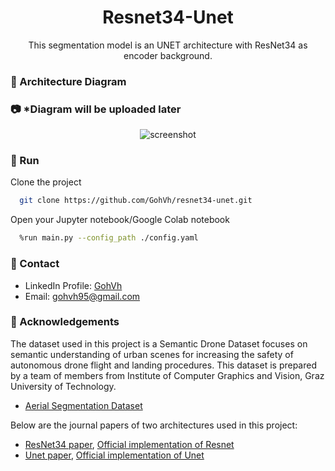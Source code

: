 <div align="center">
  <h1>Resnet34-Unet</h1>
  
  <p>
    This segmentation model is an UNET architecture with ResNet34 as encoder background. 
  </p>
</div>

<!-- Architecture Diagram -->
### :star2: Architecture Diagram

<!-- Screenshots -->
### :camera: *Diagram will be uploaded later

<div align="center"> 
  <img src="https://placehold.co/600x400?text=Your+Screenshot+here" alt="screenshot" />
</div>

<!-- Env Variables -->
<!-- ### :key: Environment Variables

To run this project, you will need to add the following environment variables to your .env file

`API_KEY`

`ANOTHER_API_KEY` -->

<!-- Getting Started -->
<!-- ## 	:toolbox: Getting Started

<!-- Prerequisites -->
<!-- ### :bangbang: Prerequisites

This project uses Yarn as package manager

```bash
 npm install --global yarn
``` -->

<!-- Installation -->
<!-- ### :gear: Installation

Install my-project with npm

```bash
  yarn install my-project
  cd my-project
``` -->
   
<!-- Running Tests -->
<!-- ### :test_tube: Running Tests

To run tests, run the following command

```bash -->
  <!-- yarn test test -->
<!-- ``` -->

<!-- Run Locally -->
### :running: Run

Clone the project

```bash
  git clone https://github.com/GohVh/resnet34-unet.git
```

Open your Jupyter notebook/Google Colab notebook

```bash
  %run main.py --config_path ./config.yaml
```

<!-- Install dependencies

```bash
  yarn install
```

Start the server

```bash
  yarn start
``` -->


<!-- Deployment -->
<!-- ### :triangular_flag_on_post: Deployment

To deploy this project run

```bash
  yarn deploy
``` -->


<!-- Usage -->
<!-- ## :eyes: Usage

Use this space to tell a little more about your project and how it can be used. Show additional screenshots, code samples, demos or link to other resources.


```javascript
import Component from 'my-project'

function App() {
  return <Component />
}
``` -->

<!-- Roadmap -->
<!-- ## :compass: Roadmap

* [x] Todo 1
* [ ] Todo 2 -->


<!-- Contributing -->
<!-- ## :wave: Contributing

<a href="https://github.com/Louis3797/awesome-readme-template/graphs/contributors">
  <img src="https://contrib.rocks/image?repo=Louis3797/awesome-readme-template" />
</a>


Contributions are always welcome!

See `contributing.md` for ways to get started. -->


<!-- Code of Conduct -->
<!-- ### :scroll: Code of Conduct

Please read the [Code of Conduct](https://github.com/Louis3797/awesome-readme-template/blob/master/CODE_OF_CONDUCT.md) -->

<!-- FAQ -->
<!-- ## :grey_question: FAQ

- Question 1

  + Answer 1

- Question 2

  + Answer 2 -->


<!-- License -->
<!-- ## :warning: License

Distributed under the no License. See LICENSE.txt for more information. -->


<!-- Contact -->
### :handshake: Contact

- LinkedIn Profile: [GohVh](https://www.linkedin.com/in/gohvh95/)
- Email: gohvh95@gmail.com

<!-- Acknowledgments -->
### :gem: Acknowledgements

The dataset used in this project is a Semantic Drone Dataset focuses on semantic understanding of urban scenes for increasing the safety of autonomous drone flight and landing procedures. This dataset is prepared by a team of members from Institute of Computer Graphics and Vision, Graz University of Technology.
 - [Aerial Segmentation Dataset](https://www.tugraz.at/index.php?id=22387)

 Below are the journal papers of two architectures used in this project:
 - [ResNet34 paper](https://arxiv.org/abs/1512.03385), [Official implementation of Resnet](https://github.com/pytorch/vision/blob/main/torchvision/models/resnet.py)
 - [Unet paper](https://arxiv.org/abs/1505.04597), [Official implementation of Unet](https://github.com/milesial/Pytorch-UNet)

